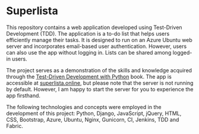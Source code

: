 # Superlista

This repository contains a web application developed using Test-Driven Development (TDD). The application is a to-do list that helps users efficiently manage their tasks. It is designed to run on an Azure Ubuntu web server and incorporates email-based user authentication. However, users can also use the app without logging in. Lists can be shared among logged-in users.

The project serves as a demonstration of the skills and knowledge acquired through the [Test-Driven Development with Python](https://www.obeythetestinggoat.com/) book. The app is accessible at [superlista.online](superlista.online), but please note that the server is not running by default. However, I am happy to start the server for you to experience the app firsthand.

The following technologies and concepts were employed in the development of this project: Python, Django, JavaScript, jQuery, HTML, CSS, Bootstrap, Azure, Ubuntu, Nginx, Gunicorn, CI, Jenkins, TDD and Fabric.
